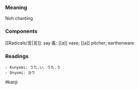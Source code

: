 ### Meaning

Noh chanting

### Components

[[Radicals/言|言]]: say 䍃: [[a]] vase; [[a]] pitcher; earthenware

### Readings

```
- Kunyomi: うた.い、うた.う
- Onyomi: ヨウ
```

#kanji